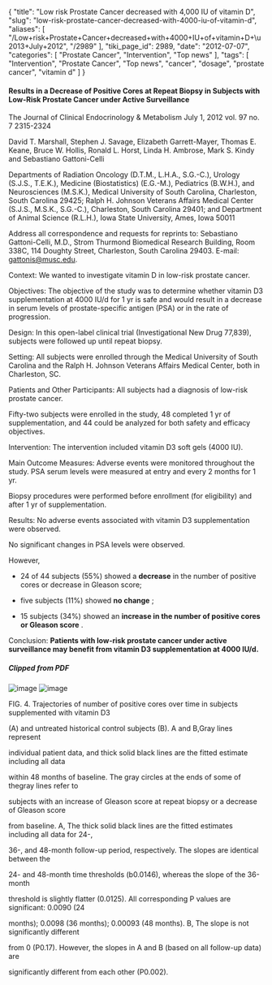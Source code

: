 {
    "title": "Low risk Prostate Cancer decreased with 4,000 IU of vitamin D",
    "slug": "low-risk-prostate-cancer-decreased-with-4000-iu-of-vitamin-d",
    "aliases": [
        "/Low+risk+Prostate+Cancer+decreased+with+4000+IU+of+vitamin+D+\u2013+July+2012",
        "/2989"
    ],
    "tiki_page_id": 2989,
    "date": "2012-07-07",
    "categories": [
        "Prostate Cancer",
        "Intervention",
        "Top news"
    ],
    "tags": [
        "Intervention",
        "Prostate Cancer",
        "Top news",
        "cancer",
        "dosage",
        "prostate cancer",
        "vitamin d"
    ]
}


#### Results in a Decrease of Positive Cores at Repeat Biopsy in Subjects with Low-Risk Prostate Cancer under Active Surveillance

The Journal of Clinical Endocrinology & Metabolism July 1, 2012 vol. 97 no. 7 2315-2324 

David T. Marshall, Stephen J. Savage, Elizabeth Garrett-Mayer, Thomas E. Keane, Bruce W. Hollis, Ronald L. Horst, Linda H. Ambrose, Mark S. Kindy and Sebastiano Gattoni-Celli

Departments of Radiation Oncology (D.T.M., L.H.A., S.G.-C.), Urology (S.J.S., T.E.K.), Medicine (Biostatistics) (E.G.-M.), Pediatrics (B.W.H.), and Neurosciences (M.S.K.), Medical University of South Carolina, Charleston, South Carolina 29425; Ralph H. Johnson Veterans Affairs Medical Center (S.J.S., M.S.K., S.G.-C.), Charleston, South Carolina 29401; and Department of Animal Science (R.L.H.), Iowa State University, Ames, Iowa 50011

Address all correspondence and requests for reprints to: Sebastiano Gattoni-Celli, M.D., Strom Thurmond Biomedical Research Building, Room 338C, 114 Doughty Street, Charleston, South Carolina 29403. E-mail: gattonis@musc.edu.

Context: We wanted to investigate vitamin D in low-risk prostate cancer.

Objectives: The objective of the study was to determine whether vitamin D3 supplementation at 4000 IU/d for 1 yr is safe and would result in a decrease in serum levels of prostate-specific antigen (PSA) or in the rate of progression.

Design: In this open-label clinical trial (Investigational New Drug 77,839), subjects were followed up until repeat biopsy.

Setting: All subjects were enrolled through the Medical University of South Carolina and the Ralph H. Johnson Veterans Affairs Medical Center, both in Charleston, SC.

Patients and Other Participants: All subjects had a diagnosis of low-risk prostate cancer. 

Fifty-two subjects were enrolled in the study, 48 completed 1 yr of supplementation, and 44 could be analyzed for both safety and efficacy objectives.

Intervention: The intervention included vitamin D3 soft gels (4000 IU).

Main Outcome Measures: Adverse events were monitored throughout the study. PSA serum levels were measured at entry and every 2 months for 1 yr. 

Biopsy procedures were performed before enrollment (for eligibility) and after 1 yr of supplementation.

Results: No adverse events associated with vitamin D3 supplementation were observed. 

No significant changes in PSA levels were observed. 

However, 

* 24 of 44 subjects (55%) showed a  **decrease** in the number of positive cores or decrease in Gleason score; 

* five subjects (11%) showed  **no change** ; 

* 15 subjects (34%) showed an **increase in the number of positive cores or Gleason score** .

Conclusion:  **Patients with low-risk prostate cancer under active surveillance may benefit from vitamin D3 supplementation at 4000 IU/d.** 

##### Clipped from PDF

<img src="https://d378j1rmrlek7x.cloudfront.net/attachments/jpeg/pc-f3.jpg" alt="image">
<img src="https://d378j1rmrlek7x.cloudfront.net/attachments/jpeg/pc-f4.jpg" alt="image">

FIG. 4. Trajectories of number of positive cores over time in subjects supplemented with vitamin D3

(A) and untreated historical control subjects (B). A and B,Gray lines represent

individual patient data, and thick solid black lines are the fitted estimate including all data

within 48 months of baseline. The gray circles at the ends of some of thegray lines refer to

subjects with an increase of Gleason score at repeat biopsy or a decrease of Gleason score

from baseline. A, The thick solid black lines are the fitted estimates including all data for 24-,

36-, and 48-month follow-up period, respectively. The slopes are identical between the

24- and 48-month time thresholds (b0.0146), whereas the slope of the 36-month

threshold is slightly flatter (0.0125). All corresponding P values are significant: 0.0090 (24

months); 0.0098 (36 months); 0.00093 (48 months). B, The slope is not significantly different

from 0 (P0.17). However, the slopes in A and B (based on all follow-up data) are

significantly different from each other (P0.002).